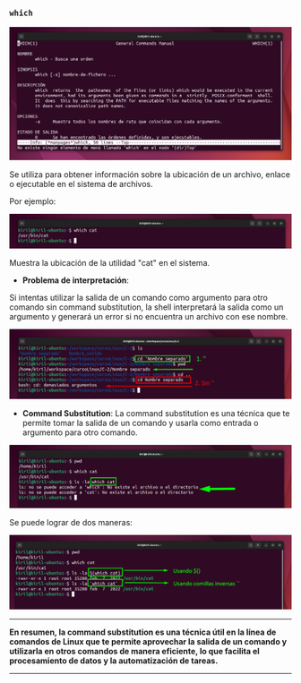 ### `which`
     
![which](/img/608-which.png)

 Se utiliza para obtener información sobre la ubicación de un archivo, enlace o ejecutable en el sistema de archivos. 

 Por ejemplo:

 ![which cat](/img/608-which-cat.png)

Muestra la ubicación de la utilidad "cat" en el sistema.

* **Problema de interpretación**: 

Si intentas utilizar la salida de un comando como argumento para otro comando sin command substitution, la shell interpretará la salida como un argumento y generará un error si no encuentra un archivo con ese nombre.
  
  ![nombre](/img/608-nombre.png)

* **Command Substitution**: La command substitution es una técnica que te permite tomar la salida de un comando y usarla como entrada o argumento para otro comando. 

![which cat](/img/608-which-cat2.png)

Se puede lograr de dos maneras:

![las dos formas de lograr](/img/608-lograr.png)

*** 
**En resumen, la command substitution es una técnica útil en la línea de comandos de Linux que te permite aprovechar la salida de un comando y utilizarla en otros comandos de manera eficiente, lo que facilita el procesamiento de datos y la automatización de tareas.**
***